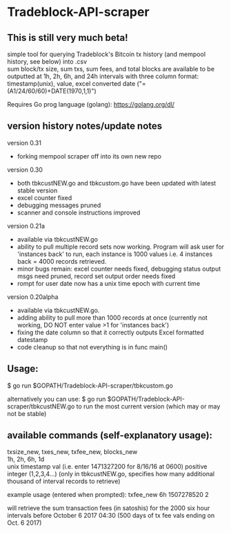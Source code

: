 # Tradeblock-API-scraper
## This is still very much beta!  

  
simple tool for querying Tradeblock's Bitcoin tx history (and mempool history, see below) into .csv   
sum block/tx size, sum txs, sum fees, and total blocks are available to be outputted at 1h, 2h, 6h, and 24h intervals with three column format:  
timestamp(unix), value, excel converted date ("=(A1/24/60/60)+DATE(1970,1,1)") 

Requires Go prog language (golang): https://golang.org/dl/   


## version history notes/update notes       
version 0.31 
  - forking mempool scraper off into its own new repo
  
version 0.30 
 - both tbkcustNEW.go and tbkcustom.go have been updated with latest stable version
 - excel counter fixed
 - debugging messages pruned
 - scanner and console instructions improved
 
version 0.21a
 - available via tbkcustNEW.go
 - ability to pull multiple record sets now working. Program will ask user for 'instances back' to run, each instance is 1000 values i.e. 4 instances back = 4000 records retrieved.
 - minor bugs remain: excel counter needs fixed, debugging status output msgs need pruned, record set output order needs fixed
 - rompt for user date now has a unix time epoch with current time
 
version 0.20alpha
 - available via tbkcustNEW.go. 
 - adding ability to pull more than 1000 records at once (currently not working, DO NOT enter value >1 for 'instances back')
 - fixing the date column so that it correctly outputs Excel formatted datestamp
 - code cleanup so that not everything is in func main()


## Usage:  
$ go run $GOPATH/Tradeblock-API-scraper/tbkcustom.go  
  
alternatively you can use:
$ go run $GOPATH/Tradeblock-API-scraper/tbkcustNEW.go
to run the most current version (which may or may not be stable)

## available commands (self-explanatory usage):  
txsize_new, txes_new, txfee_new, blocks_new  
1h, 2h, 6h, 1d  
unix timestamp val (i.e. enter 1471327200 for 8/16/16 at 0600)
positive integer (1,2,3,4...) (only in tbkcustNEW.go, specifies how many additional thousand of interval records to retrieve)

example usage (entered when prompted):
txfee_new
6h
1507278520
2

will retrieve the sum transaction fees (in satoshis) for the 2000 six hour intervals before October 6 2017 04:30 (500 days of tx fee vals ending on Oct. 6 2017)



